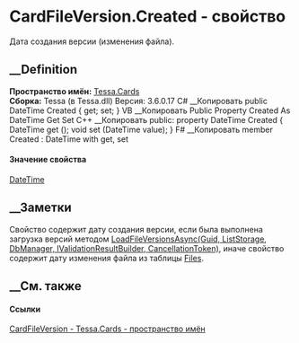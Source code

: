 # CardFileVersion.Created - свойство
Дата создания версии (изменения файла).
## __Definition
 **Пространство имён:** [Tessa.Cards](N_Tessa_Cards.htm)  
 **Сборка:** Tessa (в Tessa.dll) Версия: 3.6.0.17
C# __Копировать
     public DateTime Created { get; set; }
VB __Копировать
     Public Property Created As DateTime
    	Get
    	Set
C++ __Копировать
     public:
    property DateTime Created {
    	DateTime get ();
    	void set (DateTime value);
    }
F# __Копировать
     member Created : DateTime with get, set
#### Значение свойства
[DateTime](https://learn.microsoft.com/dotnet/api/system.datetime)
##  __Заметки
Свойство содержит дату создания версии, если была выполнена загрузка версий
методом [LoadFileVersionsAsync(Guid, ListStorage<CardFileVersion>, DbManager,
IValidationResultBuilder,
CancellationToken)](M_Tessa_Cards_ComponentModel_ICardGetStrategy_LoadFileVersionsAsync.htm),
иначе свойство содержит дату изменения файла из таблицы
[Files](F_Tessa_Scheme_Names_Files.htm).
##  __См. также
#### Ссылки
[CardFileVersion - ](T_Tessa_Cards_CardFileVersion.htm)
[Tessa.Cards - пространство имён](N_Tessa_Cards.htm)
